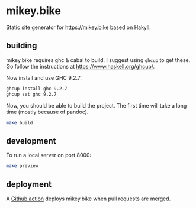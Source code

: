 # mikey.bike

Static site generator for https://mikey.bike based on [Hakyll][hakyll].

## building

mikey.bike requires ghc & cabal to build. I suggest using `ghcup` to
get these. Go follow the instructions at https://www.haskell.org/ghcup/.

Now install and use GHC 9.2.7:

```sh
ghcup install ghc 9.2.7
ghcup set ghc 9.2.7
```

Now, you should be able to build the project. The first time will take
a long time (mostly because of pandoc).

```sh
make build
```

## development

To run a local server on port 8000:

```sh
make preview
```

## deployment

A [Github action][GA] deploys mikey.bike when pull requests are merged.

[hakyll]: https://github.com/jaspervdj/hakyll
[GA]: https://github.com/mjhoy/mikey.bike/blob/main/.github/workflows/deploy.yml
